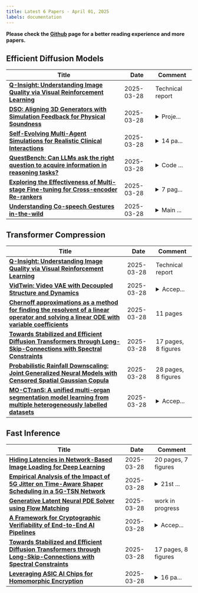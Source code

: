 ```yaml
---
title: Latest 6 Papers - April 01, 2025
labels: documentation
---
```

**Please check the [Github](https://github.com/zezhishao/MTS_Daily_ArXiv) page for a better reading experience and more papers.**

## Efficient Diffusion Models
| **Title** | **Date** | **Comment** |
| --- | --- | --- |
| **[Q-Insight: Understanding Image Quality via Visual Reinforcement Learning](http://arxiv.org/abs/2503.22679v1)** | 2025-03-28 | Technical report |
| **[DSO: Aligning 3D Generators with Simulation Feedback for Physical Soundness](http://arxiv.org/abs/2503.22677v1)** | 2025-03-28 | <details><summary>Proje...</summary><p>Project page: https://ruiningli.com/dso</p></details> |
| **[Self-Evolving Multi-Agent Simulations for Realistic Clinical Interactions](http://arxiv.org/abs/2503.22678v1)** | 2025-03-28 | <details><summary>14 pa...</summary><p>14 page, 4 figures, 61 references</p></details> |
| **[QuestBench: Can LLMs ask the right question to acquire information in reasoning tasks?](http://arxiv.org/abs/2503.22674v1)** | 2025-03-28 | <details><summary>Code ...</summary><p>Code and dataset are available at \url{https://github.com/google-deepmind/questbench}</p></details> |
| **[Exploring the Effectiveness of Multi-stage Fine-tuning for Cross-encoder Re-rankers](http://arxiv.org/abs/2503.22672v1)** | 2025-03-28 | <details><summary>7 pag...</summary><p>7 pages. To be published as short paper in the Proceedings of the European Conference on Information Retrieval (ECIR) 2025</p></details> |
| **[Understanding Co-speech Gestures in-the-wild](http://arxiv.org/abs/2503.22668v1)** | 2025-03-28 | <details><summary>Main ...</summary><p>Main paper - 11 pages, 4 figures, Supplementary - 5 pages, 4 figures</p></details> |

## Transformer Compression
| **Title** | **Date** | **Comment** |
| --- | --- | --- |
| **[Q-Insight: Understanding Image Quality via Visual Reinforcement Learning](http://arxiv.org/abs/2503.22679v1)** | 2025-03-28 | Technical report |
| **[VidTwin: Video VAE with Decoupled Structure and Dynamics](http://arxiv.org/abs/2412.17726v2)** | 2025-03-28 | <details><summary>Accep...</summary><p>Accepted by CVPR 2025; Project page: https://vidtwin.github.io/; Code: https://github.com/microsoft/VidTok/tree/main/vidtwin</p></details> |
| **[Chernoff approximations as a method for finding the resolvent of a linear operator and solving a linear ODE with variable coefficients](http://arxiv.org/abs/2301.06765v4)** | 2025-03-28 | 11 pages |
| **[Towards Stabilized and Efficient Diffusion Transformers through Long-Skip-Connections with Spectral Constraints](http://arxiv.org/abs/2411.17616v3)** | 2025-03-28 | 17 pages, 8 figures |
| **[Probabilistic Rainfall Downscaling: Joint Generalized Neural Models with Censored Spatial Gaussian Copula](http://arxiv.org/abs/2308.09827v2)** | 2025-03-28 | 28 pages, 8 figures |
| **[MO-CTranS: A unified multi-organ segmentation model learning from multiple heterogeneously labelled datasets](http://arxiv.org/abs/2503.22557v1)** | 2025-03-28 | <details><summary>Accep...</summary><p>Accepted by International Symposium on Biomedical Imaging (ISIB) 2025 as an oral presentation</p></details> |

## Fast Inference
| **Title** | **Date** | **Comment** |
| --- | --- | --- |
| **[Hiding Latencies in Network-Based Image Loading for Deep Learning](http://arxiv.org/abs/2503.22643v1)** | 2025-03-28 | 20 pages, 7 figures |
| **[Empirical Analysis of the Impact of 5G Jitter on Time-Aware Shaper Scheduling in a 5G-TSN Network](http://arxiv.org/abs/2503.19555v2)** | 2025-03-28 | <details><summary>21st ...</summary><p>21st IEEE International Conference on Factory Communication Systems (WFCS 2025) (8 pages)</p></details> |
| **[Generative Latent Neural PDE Solver using Flow Matching](http://arxiv.org/abs/2503.22600v1)** | 2025-03-28 | work in progress |
| **[A Framework for Cryptographic Verifiability of End-to-End AI Pipelines](http://arxiv.org/abs/2503.22573v1)** | 2025-03-28 | <details><summary>Accep...</summary><p>Accepted to 11th ACM International Workshop on Security and Privacy Analytics (IWSPA 2025)</p></details> |
| **[Towards Stabilized and Efficient Diffusion Transformers through Long-Skip-Connections with Spectral Constraints](http://arxiv.org/abs/2411.17616v3)** | 2025-03-28 | 17 pages, 8 figures |
| **[Leveraging ASIC AI Chips for Homomorphic Encryption](http://arxiv.org/abs/2501.07047v2)** | 2025-03-28 | <details><summary>16 pa...</summary><p>16 pages, 11 figures, 4 algorithms, 9 tables. Enabling Google TPUs for privacy-preserving AI inference</p></details> |

